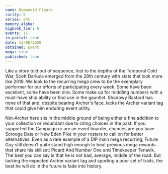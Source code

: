 ```yaml
---
name: Humanoid Figure
rarity: 5
series: ent
memory_alpha:
bigbook_tier: 6
events: 15
in_portal: true
date: 13/08/2020
obtained: Event
mega: true
published: true
---
```


Like a story told out of sequence, lost to the depths of the Temporal Cold War, Scott Darkula emerged from the 28th century with stats that look more like 2019. We look to the recurring mega crew to be the exemplary performer for our efforts of participating every week. Some have been excellent, some have been dire. Some make up for middling numbers with a must-have ship ability or find use in the gauntlet. Shadowy Bastard has none of that and, despite bearing Archer's face, lacks the Archer variant tag that could give him enduring event utility.

Not-Archer here sits in the middle ground of being either a fine addition to your collection or redundant due to citing choices in the past. If you supported the Campaign or are an event hoarder, chances are you have Scrooge Data or New Eden Pike in your rosters to call on for better alternatives. Even as a rare example of a DIP main mega recurring, Future Guy still doesn’t quite stand high enough to beat previous mega rewards that share his skillset: Picard And Number One and Timekeeper Tenavik. The best you can say is that he is not bad, average, middle of the road. But lacking the expected Archer variant tag and sporting a poor set of traits, the best he will do in the future is fade into history.
